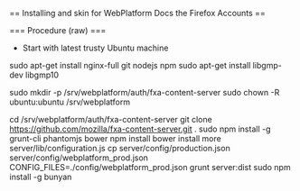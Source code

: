 == Installing and skin for WebPlatform Docs the Firefox Accounts ==

=== Procedure (raw) ===
* Start with latest trusty Ubuntu machine
<syntaxHighlight>
sudo apt-get install nginx-full git nodejs npm
sudo apt-get install libgmp-dev libgmp10

sudo mkdir -p /srv/webplatform/auth/fxa-content-server
sudo chown -R ubuntu:ubuntu /srv/webplatform

cd /srv/webplatform/auth/fxa-content-server
git clone https://github.com/mozilla/fxa-content-server.git .
sudo npm install -g grunt-cli phantomjs bower
npm install
bower install
more server/lib/configuration.js
cp server/config/production.json server/config/webplatform_prod.json
CONFIG_FILES=./config/webplatform_prod.json grunt server:dist
sudo npm install -g bunyan
</syntaxHighlight>